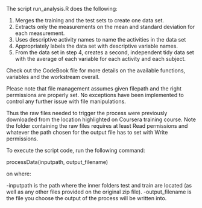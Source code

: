 The script run_analysis.R does the following:

1. Merges the training and the test sets to create one data set.
2. Extracts only the measurements on the mean and standard deviation for each measurement. 
3. Uses descriptive activity names to name the activities in the data set
4. Appropriately labels the data set with descriptive variable names. 
5. From the data set in step 4, creates a second, independent tidy data set with the average of each variable for each activity and each subject.

Check out the CodeBook file for more details on the available functions, variables and the workstream overall.

Please note that file management assumes given filepath and the right permissions are properly set. No exceptions have been 
implemented to control any further issue with file manipulations. 

Thus the raw files needed to trigger the process were previously downloaded from the location highlighted on Coursera training course. 
Note the folder containing the raw files requires at least Read permissions and whatever the path chosen for the output file has to set with Write permissions.

To execute the script code, run the following command:

processData(inputpath, output_filename)

on where:

 -inputpath is the path where the inner folders test and train are located (as well as any other files provided on the original zip file).
 -output_filename is the file you choose the output of the process will be written into.
